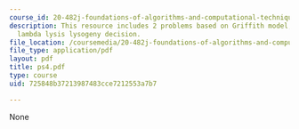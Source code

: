 ```yaml
---
course_id: 20-482j-foundations-of-algorithms-and-computational-techniques-in-systems-biology-spring-2006
description: This resource includes 2 problems based on Griffith model, and bacteriophage
  lambda lysis lysogeny decision.
file_location: /coursemedia/20-482j-foundations-of-algorithms-and-computational-techniques-in-systems-biology-spring-2006/725848b37213987483cce7212553a7b7_ps4.pdf
file_type: application/pdf
layout: pdf
title: ps4.pdf
type: course
uid: 725848b37213987483cce7212553a7b7

---
```

None